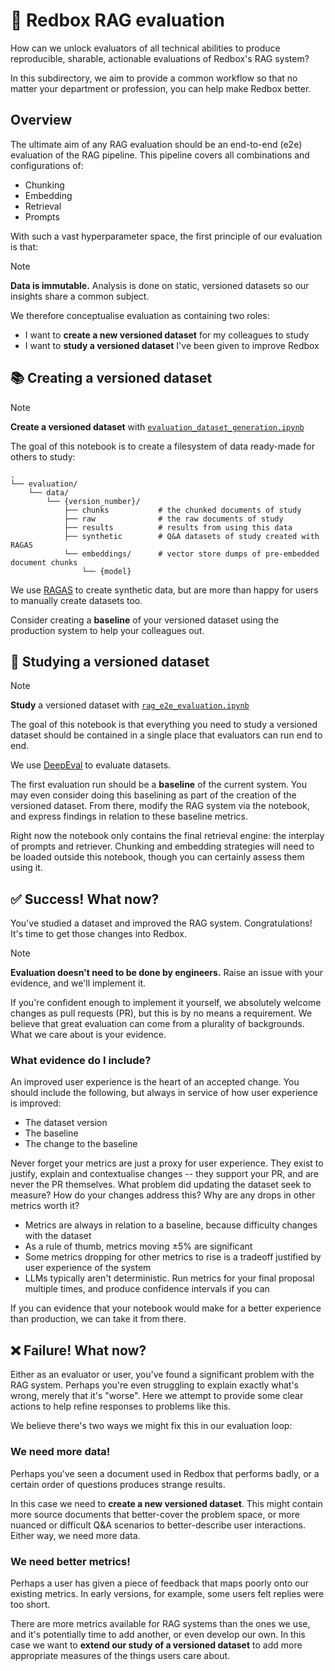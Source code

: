 # 📮 Redbox RAG evaluation

How can we unlock evaluators of all technical abilities to produce reproducible, sharable, actionable evaluations of Redbox's RAG system?

In this subdirectory, we aim to provide a common workflow so that no matter your department or profession, you can help make Redbox better.

## Overview

The ultimate aim of any RAG evaluation should be an end-to-end (e2e) evaluation of the RAG pipeline. This pipeline covers all combinations and configurations of:

* Chunking
* Embedding
* Retrieval
* Prompts

With such a vast hyperparameter space, the first principle of our evaluation is that:

> [!NOTE]  
> **Data is immutable.** Analysis is done on static, versioned datasets so our insights share a common subject.

We therefore conceptualise evaluation as containing two roles:

* I want to **create a new versioned dataset** for my colleagues to study
* I want to **study a versioned dataset** I've been given to improve Redbox

## 📚 Creating a versioned dataset

> [!NOTE]  
> **Create a versioned dataset** with [`evaluation_dataset_generation.ipynb`](/notebooks/evaluation/rag_e2e_evaluation.ipynb)

The goal of this notebook is to create a filesystem of data ready-made for others to study:

```text
.
└── evaluation/
    └── data/
        └── {version_number}/
            ├── chunks           # the chunked documents of study
            ├── raw              # the raw documents of study
            ├── results          # results from using this data
            ├── synthetic        # Q&A datasets of study created with RAGAS
            └── embeddings/      # vector store dumps of pre-embedded document chunks
                └── {model}
```

We use [RAGAS](https://ragas.io) to create synthetic data, but are more than happy for users to manually create datasets too.

Consider creating a **baseline** of your versioned dataset using the production system to help your colleagues out.

## 🔎 Studying a versioned dataset

> [!NOTE]  
> **Study** a versioned dataset with [`rag_e2e_evaluation.ipynb`](/notebooks/evaluation/rag_e2e_evaluation.ipynb)

The goal of this notebook is that everything you need to study a versioned dataset should be contained in a single place that evaluators can run end to end.

We use [DeepEval](https://docs.confident-ai.com) to evaluate datasets.

The first evaluation run should be a **baseline** of the current system. You may even consider doing this baselining as part of the creation of the versioned dataset. From there, modify the RAG system via the notebook, and express findings in relation to these baseline metrics.

Right now the notebook only contains the final retrieval engine: the interplay of prompts and retriever. Chunking and embedding strategies will need to be loaded outside this notebook, though you can certainly assess them using it.

## ✅ Success! What now?

You've studied a dataset and improved the RAG system. Congratulations! It's time to get those changes into Redbox.

> [!NOTE]  
> **Evaluation doesn't need to be done by engineers.** Raise an issue with your evidence, and we'll implement it.

If you're confident enough to implement it yourself, we absolutely welcome changes as pull requests (PR), but this is by no means a requirement. We believe that great evaluation can come from a plurality of backgrounds. What we care about is your evidence.

### What evidence do I include?

An improved user experience is the heart of an accepted change. You should include the following, but always in service of how user experience is improved:

* The dataset version
* The baseline
* The change to the baseline

Never forget your metrics are just a proxy for user experience. They exist to justify, explain and contextualise changes -- they support your PR, and are never the PR themselves. What problem did updating the dataset seek to measure? How do your changes address this? Why are any drops in other metrics worth it?

* Metrics are always in relation to a baseline, because difficulty changes with the dataset
* As a rule of thumb, metrics moving $\pm 5 \%$ are significant
* Some metrics dropping for other metrics to rise is a tradeoff justified by user experience of the system
* LLMs typically aren't deterministic. Run metrics for your final proposal multiple times, and produce confidence intervals if you can

If you can evidence that your notebook would make for a better experience than production, we can take it from there.

## ❌ Failure! What now?

Either as an evaluator or user, you've found a significant problem with the RAG system. Perhaps you're even struggling to explain exactly what's wrong, merely that it's "worse". Here we attempt to provide some clear actions to help refine responses to problems like this.

We believe there's two ways we might fix this in our evaluation loop:

### We need more data!

Perhaps you've seen a document used in Redbox that performs badly, or a certain order of questions produces strange results.

In this case we need to **create a new versioned dataset**. This might contain more source documents that better-cover the problem space, or more nuanced or difficult Q&A scenarios to better-describe user interactions. Either way, we need more data.

### We need better metrics!

Perhaps a user has given a piece of feedback that maps poorly onto our existing metrics. In early versions, for example, some users felt replies were too short.

There are more metrics available for RAG systems than the ones we use, and it's potentially time to add another, or even develop our own. In this case we want to **extend our study of a versioned dataset** to add more appropriate measures of the things users care about.
